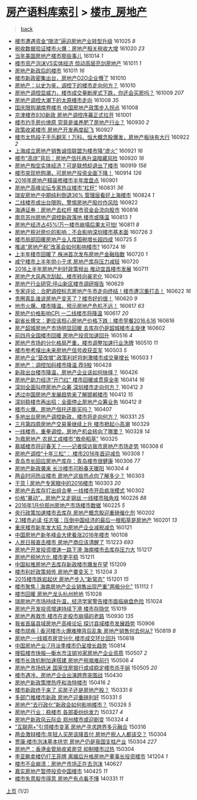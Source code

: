 [房产语料库索引](../../README.md)  > [楼市_房地产](楼市_房地产.md)
====
> [back](../README.md)

- [楼市遭遇资金“限流”逼迫房地产业转型升级](http://jkwz.applinzi.com/ittc/6892804743029588996.html#%E6%A5%BC%E5%B8%82%E9%81%AD%E9%81%87%E8%B5%84%E9%87%91%E2%80%9C%E9%99%90%E6%B5%81%E2%80%9D%E9%80%BC%E8%BF%AB%E6%88%BF%E5%9C%B0%E4%BA%A7%E4%B8%9A%E8%BD%AC%E5%9E%8B%E5%8D%87%E7%BA%A7) 161025 *8* 
- [税收数据验证楼市火爆：房地产相关税收大增](http://jkwz.applinzi.com/ittc/6890880429267092484.html#%E7%A8%8E%E6%94%B6%E6%95%B0%E6%8D%AE%E9%AA%8C%E8%AF%81%E6%A5%BC%E5%B8%82%E7%81%AB%E7%88%86%EF%BC%9A%E6%88%BF%E5%9C%B0%E4%BA%A7%E7%9B%B8%E5%85%B3%E7%A8%8E%E6%94%B6%E5%A4%A7%E5%A2%9E) 161020 *23* 
- [当年美国房地产楼市那些事儿](http://jkwz.applinzi.com/ittc/6888844253924426756.html#%E5%BD%93%E5%B9%B4%E7%BE%8E%E5%9B%BD%E6%88%BF%E5%9C%B0%E4%BA%A7%E6%A5%BC%E5%B8%82%E9%82%A3%E4%BA%9B%E4%BA%8B%E5%84%BF) 161014 *1* 
- [楼市资产泡沫VS实体经济   惊动高层亮剑房地产](http://jkwz.applinzi.com/ittc/6887840226973582340.html#%E6%A5%BC%E5%B8%82%E8%B5%84%E4%BA%A7%E6%B3%A1%E6%B2%ABVS%E5%AE%9E%E4%BD%93%E7%BB%8F%E6%B5%8E+++%E6%83%8A%E5%8A%A8%E9%AB%98%E5%B1%82%E4%BA%AE%E5%89%91%E6%88%BF%E5%9C%B0%E4%BA%A7) 161011 *1* 
- [房地产新政后的楼市](http://jkwz.applinzi.com/ittc/6887558080035816452.html#%E6%88%BF%E5%9C%B0%E4%BA%A7%E6%96%B0%E6%94%BF%E5%90%8E%E7%9A%84%E6%A5%BC%E5%B8%82) 161011 *16* 
- [楼市新政密集出台，房地产O2O企业懵了](http://jkwz.applinzi.com/ittc/6887409760780944388.html#%E6%A5%BC%E5%B8%82%E6%96%B0%E6%94%BF%E5%AF%86%E9%9B%86%E5%87%BA%E5%8F%B0%EF%BC%8C%E6%88%BF%E5%9C%B0%E4%BA%A7O2O%E4%BC%81%E4%B8%9A%E6%87%B5%E4%BA%86) 161010  
- [房地产：以史为鉴，调控下的楼市走向何方？](http://jkwz.applinzi.com/ittc/6887314619542012933.html#%E6%88%BF%E5%9C%B0%E4%BA%A7%EF%BC%9A%E4%BB%A5%E5%8F%B2%E4%B8%BA%E9%89%B4%EF%BC%8C%E8%B0%83%E6%8E%A7%E4%B8%8B%E7%9A%84%E6%A5%BC%E5%B8%82%E8%B5%B0%E5%90%91%E4%BD%95%E6%96%B9%EF%BC%9F) 161010  
- [房地产调控显威力，楼市成交量断崖式下跌，你还会买房吗？](http://jkwz.applinzi.com/ittc/6886918835537445893.html#%E6%88%BF%E5%9C%B0%E4%BA%A7%E8%B0%83%E6%8E%A7%E6%98%BE%E5%A8%81%E5%8A%9B%EF%BC%8C%E6%A5%BC%E5%B8%82%E6%88%90%E4%BA%A4%E9%87%8F%E6%96%AD%E5%B4%96%E5%BC%8F%E4%B8%8B%E8%B7%8C%EF%BC%8C%E4%BD%A0%E8%BF%98%E4%BC%9A%E4%B9%B0%E6%88%BF%E5%90%97%EF%BC%9F) 161009 *207* 
- [房地产调控大潮下的太原楼市走向](http://jkwz.applinzi.com/ittc/6886640148879508484.html#%E6%88%BF%E5%9C%B0%E4%BA%A7%E8%B0%83%E6%8E%A7%E5%A4%A7%E6%BD%AE%E4%B8%8B%E7%9A%84%E5%A4%AA%E5%8E%9F%E6%A5%BC%E5%B8%82%E8%B5%B0%E5%90%91) 161008 *35* 
- [国庆限购潮席卷楼市 中国房地产政策步入拐点](http://jkwz.applinzi.com/ittc/6886549978637403140.html#%E5%9B%BD%E5%BA%86%E9%99%90%E8%B4%AD%E6%BD%AE%E5%B8%AD%E5%8D%B7%E6%A5%BC%E5%B8%82+%E4%B8%AD%E5%9B%BD%E6%88%BF%E5%9C%B0%E4%BA%A7%E6%94%BF%E7%AD%96%E6%AD%A5%E5%85%A5%E6%8B%90%E7%82%B9) 161008  
- [京津楼市930新政 房地产调控序幕正式拉开](http://jkwz.applinzi.com/ittc/6884149177713427461.html#%E4%BA%AC%E6%B4%A5%E6%A5%BC%E5%B8%82930%E6%96%B0%E6%94%BF+%E6%88%BF%E5%9C%B0%E4%BA%A7%E8%B0%83%E6%8E%A7%E5%BA%8F%E5%B9%95%E6%AD%A3%E5%BC%8F%E6%8B%89%E5%BC%80) 161001  
- [楼市灼手房价燎原 究竟是谁养肥了房地产行业？](http://jkwz.applinzi.com/ittc/6883686136295195653.html#%E6%A5%BC%E5%B8%82%E7%81%BC%E6%89%8B%E6%88%BF%E4%BB%B7%E7%87%8E%E5%8E%9F+%E7%A9%B6%E7%AB%9F%E6%98%AF%E8%B0%81%E5%85%BB%E8%82%A5%E4%BA%86%E6%88%BF%E5%9C%B0%E4%BA%A7%E8%A1%8C%E4%B8%9A%EF%BC%9F) 160930 *2* 
- [政策收紧楼市 房地产开发再度起飞](http://jkwz.applinzi.com/ittc/6882524322383528964.html#%E6%94%BF%E7%AD%96%E6%94%B6%E7%B4%A7%E6%A5%BC%E5%B8%82+%E6%88%BF%E5%9C%B0%E4%BA%A7%E5%BC%80%E5%8F%91%E5%86%8D%E5%BA%A6%E8%B5%B7%E9%A3%9E) 160927  
- [楼市太热段子手乐翻天！万科、恒大概念股爆发，房地产板块有大行](http://jkwz.applinzi.com/ittc/6880794704521724932.html#%E6%A5%BC%E5%B8%82%E5%A4%AA%E7%83%AD%E6%AE%B5%E5%AD%90%E6%89%8B%E4%B9%90%E7%BF%BB%E5%A4%A9%EF%BC%81%E4%B8%87%E7%A7%91%E3%80%81%E6%81%92%E5%A4%A7%E6%A6%82%E5%BF%B5%E8%82%A1%E7%88%86%E5%8F%91%EF%BC%8C%E6%88%BF%E5%9C%B0%E4%BA%A7%E6%9D%BF%E5%9D%97%E6%9C%89%E5%A4%A7%E8%A1%8C) 160922 *2* 
- [上海成立房地产销售诚信联盟为楼市降“虚火”](http://jkwz.applinzi.com/ittc/6880062046892196869.html#%E4%B8%8A%E6%B5%B7%E6%88%90%E7%AB%8B%E6%88%BF%E5%9C%B0%E4%BA%A7%E9%94%80%E5%94%AE%E8%AF%9A%E4%BF%A1%E8%81%94%E7%9B%9F%E4%B8%BA%E6%A5%BC%E5%B8%82%E9%99%8D%E2%80%9C%E8%99%9A%E7%81%AB%E2%80%9D) 160921 *16* 
- [楼市“高烧”背后：房地产信托再升温暗藏风险](http://jkwz.applinzi.com/ittc/6879833660617917444.html#%E6%A5%BC%E5%B8%82%E2%80%9C%E9%AB%98%E7%83%A7%E2%80%9D%E8%83%8C%E5%90%8E%EF%BC%9A%E6%88%BF%E5%9C%B0%E4%BA%A7%E4%BF%A1%E6%89%98%E5%86%8D%E5%8D%87%E6%B8%A9%E6%9A%97%E8%97%8F%E9%A3%8E%E9%99%A9) 160920 *16* 
- [房地产掏空实体经济？可是联想却退出了楼市](http://jkwz.applinzi.com/ittc/6879653409275249668.html#%E6%88%BF%E5%9C%B0%E4%BA%A7%E6%8E%8F%E7%A9%BA%E5%AE%9E%E4%BD%93%E7%BB%8F%E6%B5%8E%EF%BC%9F%E5%8F%AF%E6%98%AF%E8%81%94%E6%83%B3%E5%8D%B4%E9%80%80%E5%87%BA%E4%BA%86%E6%A5%BC%E5%B8%82) 160919 *156* 
- [楼市突现抢购潮，可房地产投资全面下降！](http://jkwz.applinzi.com/ittc/6877605315817767941.html#%E6%A5%BC%E5%B8%82%E7%AA%81%E7%8E%B0%E6%8A%A2%E8%B4%AD%E6%BD%AE%EF%BC%8C%E5%8F%AF%E6%88%BF%E5%9C%B0%E4%BA%A7%E6%8A%95%E8%B5%84%E5%85%A8%E9%9D%A2%E4%B8%8B%E9%99%8D%EF%BC%81) 160914 *126* 
- [2016年房地产精装修楼市半年度盘点](http://jkwz.applinzi.com/ittc/6872917116520498181.html#2016%E5%B9%B4%E6%88%BF%E5%9C%B0%E4%BA%A7%E7%B2%BE%E8%A3%85%E4%BF%AE%E6%A5%BC%E5%B8%82%E5%8D%8A%E5%B9%B4%E5%BA%A6%E7%9B%98%E7%82%B9) 160901  
- [房地产高峰论坛专家热议楼市“杠杆”](http://jkwz.applinzi.com/ittc/6872320432316875781.html#%E6%88%BF%E5%9C%B0%E4%BA%A7%E9%AB%98%E5%B3%B0%E8%AE%BA%E5%9D%9B%E4%B8%93%E5%AE%B6%E7%83%AD%E8%AE%AE%E6%A5%BC%E5%B8%82%E2%80%9C%E6%9D%A0%E6%9D%86%E2%80%9D) 160831 *36* 
- [瑞安房地产中期纯利倒退36% 管理层看好上海楼市](http://jkwz.applinzi.com/ittc/6870014488400626693.html#%E7%91%9E%E5%AE%89%E6%88%BF%E5%9C%B0%E4%BA%A7%E4%B8%AD%E6%9C%9F%E7%BA%AF%E5%88%A9%E5%80%92%E9%80%8036%25+%E7%AE%A1%E7%90%86%E5%B1%82%E7%9C%8B%E5%A5%BD%E4%B8%8A%E6%B5%B7%E6%A5%BC%E5%B8%82) 160824 *1* 
- [二线楼市或出台限购，警惕房地产股炒作风险](http://jkwz.applinzi.com/ittc/6869137086669652997.html#%E4%BA%8C%E7%BA%BF%E6%A5%BC%E5%B8%82%E6%88%96%E5%87%BA%E5%8F%B0%E9%99%90%E8%B4%AD%EF%BC%8C%E8%AD%A6%E6%83%95%E6%88%BF%E5%9C%B0%E4%BA%A7%E8%82%A1%E7%82%92%E4%BD%9C%E9%A3%8E%E9%99%A9) 160822  
- [海通证券：房地产去杠杆 楼市资金会流向股市](http://jkwz.applinzi.com/ittc/6866986270265443332.html#%E6%B5%B7%E9%80%9A%E8%AF%81%E5%88%B8%EF%BC%9A%E6%88%BF%E5%9C%B0%E4%BA%A7%E5%8E%BB%E6%9D%A0%E6%9D%86+%E6%A5%BC%E5%B8%82%E8%B5%84%E9%87%91%E4%BC%9A%E6%B5%81%E5%90%91%E8%82%A1%E5%B8%82) 160816  
- [南京苏州房地产调控新政落地 楼市或降温](http://jkwz.applinzi.com/ittc/6865767160986731525.html#%E5%8D%97%E4%BA%AC%E8%8B%8F%E5%B7%9E%E6%88%BF%E5%9C%B0%E4%BA%A7%E8%B0%83%E6%8E%A7%E6%96%B0%E6%94%BF%E8%90%BD%E5%9C%B0+%E6%A5%BC%E5%B8%82%E6%88%96%E9%99%8D%E6%B8%A9) 160813 *1* 
- [房地产经济占45%!万一楼市崩塌后果太可怕!](http://jkwz.applinzi.com/ittc/6865151648586007556.html#%E6%88%BF%E5%9C%B0%E4%BA%A7%E7%BB%8F%E6%B5%8E%E5%8D%A045%25%21%E4%B8%87%E4%B8%80%E6%A5%BC%E5%B8%82%E5%B4%A9%E5%A1%8C%E5%90%8E%E6%9E%9C%E5%A4%AA%E5%8F%AF%E6%80%95%21) 160811 *8* 
- [房地产税对房价的影响：不会影响深圳楼市基本面](http://jkwz.applinzi.com/ittc/6859083365097145348.html#%E6%88%BF%E5%9C%B0%E4%BA%A7%E7%A8%8E%E5%AF%B9%E6%88%BF%E4%BB%B7%E7%9A%84%E5%BD%B1%E5%93%8D%EF%BC%9A%E4%B8%8D%E4%BC%9A%E5%BD%B1%E5%93%8D%E6%B7%B1%E5%9C%B3%E6%A5%BC%E5%B8%82%E5%9F%BA%E6%9C%AC%E9%9D%A2) 160726 *3* 
- [楼市局部回暖房地产业入库国税增长超四成](http://jkwz.applinzi.com/ittc/6858786942099129349.html#%E6%A5%BC%E5%B8%82%E5%B1%80%E9%83%A8%E5%9B%9E%E6%9A%96%E6%88%BF%E5%9C%B0%E4%BA%A7%E4%B8%9A%E5%85%A5%E5%BA%93%E5%9B%BD%E7%A8%8E%E5%A2%9E%E9%95%BF%E8%B6%85%E5%9B%9B%E6%88%90) 160725 *5* 
- [推进“房地产税”改革会如何影响楼市?](http://jkwz.applinzi.com/ittc/6858462546432099333.html#%E6%8E%A8%E8%BF%9B%E2%80%9C%E6%88%BF%E5%9C%B0%E4%BA%A7%E7%A8%8E%E2%80%9D%E6%94%B9%E9%9D%A9%E4%BC%9A%E5%A6%82%E4%BD%95%E5%BD%B1%E5%93%8D%E6%A5%BC%E5%B8%82%3F) 160724 *16* 
- [上半年楼市回暖了 株洲首次发布房地产金融指数](http://jkwz.applinzi.com/ittc/6857019917349700613.html#%E4%B8%8A%E5%8D%8A%E5%B9%B4%E6%A5%BC%E5%B8%82%E5%9B%9E%E6%9A%96%E4%BA%86+%E6%A0%AA%E6%B4%B2%E9%A6%96%E6%AC%A1%E5%8F%91%E5%B8%83%E6%88%BF%E5%9C%B0%E4%BA%A7%E9%87%91%E8%9E%8D%E6%8C%87%E6%95%B0) 160720 *1* 
- [咸宁楼市上半年供小于求 房地产库存压力减轻](http://jkwz.applinzi.com/ittc/6856743290124370949.html#%E5%92%B8%E5%AE%81%E6%A5%BC%E5%B8%82%E4%B8%8A%E5%8D%8A%E5%B9%B4%E4%BE%9B%E5%B0%8F%E4%BA%8E%E6%B1%82+%E6%88%BF%E5%9C%B0%E4%BA%A7%E5%BA%93%E5%AD%98%E5%8E%8B%E5%8A%9B%E5%87%8F%E8%BD%BB) 160720  
- [2016上半年房地产利好政策频出 推动宜昌楼市发展](http://jkwz.applinzi.com/ittc/6853620733082862597.html#2016%E4%B8%8A%E5%8D%8A%E5%B9%B4%E6%88%BF%E5%9C%B0%E4%BA%A7%E5%88%A9%E5%A5%BD%E6%94%BF%E7%AD%96%E9%A2%91%E5%87%BA+%E6%8E%A8%E5%8A%A8%E5%AE%9C%E6%98%8C%E6%A5%BC%E5%B8%82%E5%8F%91%E5%B1%95) 160711  
- [房地产大风再次刮起，楼市转向豪宅化](http://jkwz.applinzi.com/ittc/6849147046027854853.html#%E6%88%BF%E5%9C%B0%E4%BA%A7%E5%A4%A7%E9%A3%8E%E5%86%8D%E6%AC%A1%E5%88%AE%E8%B5%B7%EF%BC%8C%E6%A5%BC%E5%B8%82%E8%BD%AC%E5%90%91%E8%B1%AA%E5%AE%85%E5%8C%96) 160629  
- [房地产行业研究:坪山新区楼市调研报告](http://jkwz.applinzi.com/ittc/6849135104395576325.html#%E6%88%BF%E5%9C%B0%E4%BA%A7%E8%A1%8C%E4%B8%9A%E7%A0%94%E7%A9%B6%3A%E5%9D%AA%E5%B1%B1%E6%96%B0%E5%8C%BA%E6%A5%BC%E5%B8%82%E8%B0%83%E7%A0%94%E6%8A%A5%E5%91%8A) 160629  
- [专家评论：合肥调控标志房地产牛市走向终结！楼市遭沉重打击！](http://jkwz.applinzi.com/ittc/6846481863342031876.html#%E4%B8%93%E5%AE%B6%E8%AF%84%E8%AE%BA%EF%BC%9A%E5%90%88%E8%82%A5%E8%B0%83%E6%8E%A7%E6%A0%87%E5%BF%97%E6%88%BF%E5%9C%B0%E4%BA%A7%E7%89%9B%E5%B8%82%E8%B5%B0%E5%90%91%E7%BB%88%E7%BB%93%EF%BC%81%E6%A5%BC%E5%B8%82%E9%81%AD%E6%B2%89%E9%87%8D%E6%89%93%E5%87%BB%EF%BC%81) 160622 *16* 
- [贵圈真乱谁说房地产变天了？楼市好的很！](http://jkwz.applinzi.com/ittc/6845920017291674628.html#%E8%B4%B5%E5%9C%88%E7%9C%9F%E4%B9%B1%E8%B0%81%E8%AF%B4%E6%88%BF%E5%9C%B0%E4%BA%A7%E5%8F%98%E5%A4%A9%E4%BA%86%EF%BC%9F%E6%A5%BC%E5%B8%82%E5%A5%BD%E7%9A%84%E5%BE%88%EF%BC%81) 160620 *9* 
- [地市火爆、楼市降温，预示房地产危机不远！](http://jkwz.applinzi.com/ittc/6844730308544693252.html#%E5%9C%B0%E5%B8%82%E7%81%AB%E7%88%86%E3%80%81%E6%A5%BC%E5%B8%82%E9%99%8D%E6%B8%A9%EF%BC%8C%E9%A2%84%E7%A4%BA%E6%88%BF%E5%9C%B0%E4%BA%A7%E5%8D%B1%E6%9C%BA%E4%B8%8D%E8%BF%9C%EF%BC%81) 160617 *63* 
- [房地产价格影响CPI 一二线楼市将降温](http://jkwz.applinzi.com/ittc/6844567148449760261.html#%E6%88%BF%E5%9C%B0%E4%BA%A7%E4%BB%B7%E6%A0%BC%E5%BD%B1%E5%93%8DCPI+%E4%B8%80%E4%BA%8C%E7%BA%BF%E6%A5%BC%E5%B8%82%E5%B0%86%E9%99%8D%E6%B8%A9) 160617 *20* 
- [副省长撰文：更应该担心房地产价格下跌︱楼市早餐2016.6.16](http://jkwz.applinzi.com/ittc/6844215522560050181.html#%E5%89%AF%E7%9C%81%E9%95%BF%E6%92%B0%E6%96%87%EF%BC%9A%E6%9B%B4%E5%BA%94%E8%AF%A5%E6%8B%85%E5%BF%83%E6%88%BF%E5%9C%B0%E4%BA%A7%E4%BB%B7%E6%A0%BC%E4%B8%8B%E8%B7%8C%EF%B8%B1%E6%A5%BC%E5%B8%82%E6%97%A9%E9%A4%902016.6.16) 160616  
- [房产韶城房地产市场明显回暖 去库存仍是韶城楼市主旋律](http://jkwz.applinzi.com/ittc/6839173975477060613.html#%E6%88%BF%E4%BA%A7%E9%9F%B6%E5%9F%8E%E6%88%BF%E5%9C%B0%E4%BA%A7%E5%B8%82%E5%9C%BA%E6%98%8E%E6%98%BE%E5%9B%9E%E6%9A%96+%E5%8E%BB%E5%BA%93%E5%AD%98%E4%BB%8D%E6%98%AF%E9%9F%B6%E5%9F%8E%E6%A5%BC%E5%B8%82%E4%B8%BB%E6%97%8B%E5%BE%8B) 160602  
- [前四月全国楼市回暖 房地产投资加速回升](http://jkwz.applinzi.com/ittc/6832789939401786373.html#%E5%89%8D%E5%9B%9B%E6%9C%88%E5%85%A8%E5%9B%BD%E6%A5%BC%E5%B8%82%E5%9B%9E%E6%9A%96+%E6%88%BF%E5%9C%B0%E4%BA%A7%E6%8A%95%E8%B5%84%E5%8A%A0%E9%80%9F%E5%9B%9E%E5%8D%87) 160516 *4* 
- [房地产市场的分化格局严重，楼市调整加速行业洗牌](http://jkwz.applinzi.com/ittc/6830543288947704836.html#%E6%88%BF%E5%9C%B0%E4%BA%A7%E5%B8%82%E5%9C%BA%E7%9A%84%E5%88%86%E5%8C%96%E6%A0%BC%E5%B1%80%E4%B8%A5%E9%87%8D%EF%BC%8C%E6%A5%BC%E5%B8%82%E8%B0%83%E6%95%B4%E5%8A%A0%E9%80%9F%E8%A1%8C%E4%B8%9A%E6%B4%97%E7%89%8C) 160510 *11* 
- [楼市参考嗅出未来房地产信号收获亚军](http://jkwz.applinzi.com/ittc/6828046191585395717.html#%E6%A5%BC%E5%B8%82%E5%8F%82%E8%80%83%E5%97%85%E5%87%BA%E6%9C%AA%E6%9D%A5%E6%88%BF%E5%9C%B0%E4%BA%A7%E4%BF%A1%E5%8F%B7%E6%94%B6%E8%8E%B7%E4%BA%9A%E5%86%9B) 160503 *5* 
- [房地产业“营改增”:政策利好将刺激楼市成交量增长](http://jkwz.applinzi.com/ittc/6827912227172385797.html#%E6%88%BF%E5%9C%B0%E4%BA%A7%E4%B8%9A%E2%80%9C%E8%90%A5%E6%94%B9%E5%A2%9E%E2%80%9D%3A%E6%94%BF%E7%AD%96%E5%88%A9%E5%A5%BD%E5%B0%86%E5%88%BA%E6%BF%80%E6%A5%BC%E5%B8%82%E6%88%90%E4%BA%A4%E9%87%8F%E5%A2%9E%E9%95%BF) 160503 *1* 
- [房地产：调控加码楼市降温 荐9股](http://jkwz.applinzi.com/ittc/6826049160255898629.html#%E6%88%BF%E5%9C%B0%E4%BA%A7%EF%BC%9A%E8%B0%83%E6%8E%A7%E5%8A%A0%E7%A0%81%E6%A5%BC%E5%B8%82%E9%99%8D%E6%B8%A9+%E8%8D%909%E8%82%A1) 160428  
- [新政出台楼市降温，房地产企业该如何抉择？](http://jkwz.applinzi.com/ittc/6825353675882890244.html#%E6%96%B0%E6%94%BF%E5%87%BA%E5%8F%B0%E6%A5%BC%E5%B8%82%E9%99%8D%E6%B8%A9%EF%BC%8C%E6%88%BF%E5%9C%B0%E4%BA%A7%E4%BC%81%E4%B8%9A%E8%AF%A5%E5%A6%82%E4%BD%95%E6%8A%89%E6%8B%A9%EF%BC%9F) 160426  
- [房地产助力经济“开门红” 楼市回暖或贯穿全年](http://jkwz.applinzi.com/ittc/6820864556045698053.html#%E6%88%BF%E5%9C%B0%E4%BA%A7%E5%8A%A9%E5%8A%9B%E7%BB%8F%E6%B5%8E%E2%80%9C%E5%BC%80%E9%97%A8%E7%BA%A2%E2%80%9D+%E6%A5%BC%E5%B8%82%E5%9B%9E%E6%9A%96%E6%88%96%E8%B4%AF%E7%A9%BF%E5%85%A8%E5%B9%B4) 160414 *16* 
- [深圳全面叫停房地产众筹 深圳楼市走向何方？](http://jkwz.applinzi.com/ittc/6820295134109238277.html#%E6%B7%B1%E5%9C%B3%E5%85%A8%E9%9D%A2%E5%8F%AB%E5%81%9C%E6%88%BF%E5%9C%B0%E4%BA%A7%E4%BC%97%E7%AD%B9+%E6%B7%B1%E5%9C%B3%E6%A5%BC%E5%B8%82%E8%B5%B0%E5%90%91%E4%BD%95%E6%96%B9%EF%BC%9F) 160412 *3* 
- [透过中国房地产发展趋势来了解邯郸楼市](http://jkwz.applinzi.com/ittc/6820287256078058501.html#%E9%80%8F%E8%BF%87%E4%B8%AD%E5%9B%BD%E6%88%BF%E5%9C%B0%E4%BA%A7%E5%8F%91%E5%B1%95%E8%B6%8B%E5%8A%BF%E6%9D%A5%E4%BA%86%E8%A7%A3%E9%82%AF%E9%83%B8%E6%A5%BC%E5%B8%82) 160412 *15* 
- [深圳稳楼市再出招：全面停止房地产众筹业务](http://jkwz.applinzi.com/ittc/6820265315187295236.html#%E6%B7%B1%E5%9C%B3%E7%A8%B3%E6%A5%BC%E5%B8%82%E5%86%8D%E5%87%BA%E6%8B%9B%EF%BC%9A%E5%85%A8%E9%9D%A2%E5%81%9C%E6%AD%A2%E6%88%BF%E5%9C%B0%E4%BA%A7%E4%BC%97%E7%AD%B9%E4%B8%9A%E5%8A%A1) 160412 *9* 
- [楼市火爆，房地产信托还能买吗？](http://jkwz.applinzi.com/ittc/6818266090870146052.html#%E6%A5%BC%E5%B8%82%E7%81%AB%E7%88%86%EF%BC%8C%E6%88%BF%E5%9C%B0%E4%BA%A7%E4%BF%A1%E6%89%98%E8%BF%98%E8%83%BD%E4%B9%B0%E5%90%97%EF%BC%9F) 160407  
- [多地出台房地产调控新政，楼市将走向何方？](http://jkwz.applinzi.com/ittc/6815708087977509893.html#%E5%A4%9A%E5%9C%B0%E5%87%BA%E5%8F%B0%E6%88%BF%E5%9C%B0%E4%BA%A7%E8%B0%83%E6%8E%A7%E6%96%B0%E6%94%BF%EF%BC%8C%E6%A5%BC%E5%B8%82%E5%B0%86%E8%B5%B0%E5%90%91%E4%BD%95%E6%96%B9%EF%BC%9F) 160331 *25* 
- [三月第四周房地产交易量继续上升 楼市掀起小高潮](http://jkwz.applinzi.com/ittc/6814932375314105349.html#%E4%B8%89%E6%9C%88%E7%AC%AC%E5%9B%9B%E5%91%A8%E6%88%BF%E5%9C%B0%E4%BA%A7%E4%BA%A4%E6%98%93%E9%87%8F%E7%BB%A7%E7%BB%AD%E4%B8%8A%E5%8D%87+%E6%A5%BC%E5%B8%82%E6%8E%80%E8%B5%B7%E5%B0%8F%E9%AB%98%E6%BD%AE) 160329  
- [一线楼市，重拳调控，房地产机会转向了哪里？](http://jkwz.applinzi.com/ittc/6814692615790265348.html#%E4%B8%80%E7%BA%BF%E6%A5%BC%E5%B8%82%EF%BC%8C%E9%87%8D%E6%8B%B3%E8%B0%83%E6%8E%A7%EF%BC%8C%E6%88%BF%E5%9C%B0%E4%BA%A7%E6%9C%BA%E4%BC%9A%E8%BD%AC%E5%90%91%E4%BA%86%E5%93%AA%E9%87%8C%EF%BC%9F) 160328 *14* 
- [为救房地产 农民工成楼市“救命稻草”](http://jkwz.applinzi.com/ittc/6813564077083198469.html#%E4%B8%BA%E6%95%91%E6%88%BF%E5%9C%B0%E4%BA%A7+%E5%86%9C%E6%B0%91%E5%B7%A5%E6%88%90%E6%A5%BC%E5%B8%82%E2%80%9C%E6%95%91%E5%91%BD%E7%A8%BB%E8%8D%89%E2%80%9D) 160325  
- [皋城楼市将迎春天？——记者探访我市房地产市场走势](http://jkwz.applinzi.com/ittc/6807143329514914820.html#%E7%9A%8B%E5%9F%8E%E6%A5%BC%E5%B8%82%E5%B0%86%E8%BF%8E%E6%98%A5%E5%A4%A9%EF%BC%9F%E2%80%94%E2%80%94%E8%AE%B0%E8%80%85%E6%8E%A2%E8%AE%BF%E6%88%91%E5%B8%82%E6%88%BF%E5%9C%B0%E4%BA%A7%E5%B8%82%E5%9C%BA%E8%B5%B0%E5%8A%BF) 160308 *6* 
- [房地产调控“十年三松”： 楼市2016年首迎减负](http://jkwz.applinzi.com/ittc/6807148093589947396.html#%E6%88%BF%E5%9C%B0%E4%BA%A7%E8%B0%83%E6%8E%A7%E2%80%9C%E5%8D%81%E5%B9%B4%E4%B8%89%E6%9D%BE%E2%80%9D%EF%BC%9A+%E6%A5%BC%E5%B8%822016%E5%B9%B4%E9%A6%96%E8%BF%8E%E5%87%8F%E8%B4%9F) 160308 *1* 
- [青岛市长回应房地产库存：青岛楼市很健康](http://jkwz.applinzi.com/ittc/6806533634072773636.html#%E9%9D%92%E5%B2%9B%E5%B8%82%E9%95%BF%E5%9B%9E%E5%BA%94%E6%88%BF%E5%9C%B0%E4%BA%A7%E5%BA%93%E5%AD%98%EF%BC%9A%E9%9D%92%E5%B2%9B%E6%A5%BC%E5%B8%82%E5%BE%88%E5%81%A5%E5%BA%B7) 160306 *77* 
- [房地产新政袭来 长沙楼市可盼春天暖阳](http://jkwz.applinzi.com/ittc/6805739355171718149.html#%E6%88%BF%E5%9C%B0%E4%BA%A7%E6%96%B0%E6%94%BF%E8%A2%AD%E6%9D%A5+%E9%95%BF%E6%B2%99%E6%A5%BC%E5%B8%82%E5%8F%AF%E7%9B%BC%E6%98%A5%E5%A4%A9%E6%9A%96%E9%98%B3) 160304 *4* 
- [两会时间热议楼市 房地产这些热点你了解多少？](http://jkwz.applinzi.com/ittc/6805316230370034693.html#%E4%B8%A4%E4%BC%9A%E6%97%B6%E9%97%B4%E7%83%AD%E8%AE%AE%E6%A5%BC%E5%B8%82+%E6%88%BF%E5%9C%B0%E4%BA%A7%E8%BF%99%E4%BA%9B%E7%83%AD%E7%82%B9%E4%BD%A0%E4%BA%86%E8%A7%A3%E5%A4%9A%E5%B0%91%EF%BC%9F) 160303  
- [干货 | 房地产专家眼中的2016楼市](http://jkwz.applinzi.com/ittc/6805308987431977989.html#%E5%B9%B2%E8%B4%A7+%7C+%E6%88%BF%E5%9C%B0%E4%BA%A7%E4%B8%93%E5%AE%B6%E7%9C%BC%E4%B8%AD%E7%9A%842016%E6%A5%BC%E5%B8%82) 160303 *20* 
- [房地产去库存打出组合拳 一线楼市开启疯涨模式](http://jkwz.applinzi.com/ittc/6804999107340928004.html#%E6%88%BF%E5%9C%B0%E4%BA%A7%E5%8E%BB%E5%BA%93%E5%AD%98%E6%89%93%E5%87%BA%E7%BB%84%E5%90%88%E6%8B%B3+%E4%B8%80%E7%BA%BF%E6%A5%BC%E5%B8%82%E5%BC%80%E5%90%AF%E7%96%AF%E6%B6%A8%E6%A8%A1%E5%BC%8F) 160302  
- [价格“暴动”，房地产又走钢丝 一线楼市独角戏](http://jkwz.applinzi.com/ittc/6803273105971610628.html#%E4%BB%B7%E6%A0%BC%E2%80%9C%E6%9A%B4%E5%8A%A8%E2%80%9D%EF%BC%8C%E6%88%BF%E5%9C%B0%E4%BA%A7%E5%8F%88%E8%B5%B0%E9%92%A2%E4%B8%9D+%E4%B8%80%E7%BA%BF%E6%A5%BC%E5%B8%82%E7%8B%AC%E8%A7%92%E6%88%8F) 160226 *88* 
- [2016年1月份郑州房地产市场楼市数据](http://jkwz.applinzi.com/ittc/6802679030486664197.html#2016%E5%B9%B41%E6%9C%88%E4%BB%BD%E9%83%91%E5%B7%9E%E6%88%BF%E5%9C%B0%E4%BA%A7%E5%B8%82%E5%9C%BA%E6%A5%BC%E5%B8%82%E6%95%B0%E6%8D%AE) 160225 *5* 
- [央行政策加速楼市去库存 房地产概念股迎重磅催化剂](http://jkwz.applinzi.com/ittc/6794296905173566468.html#%E5%A4%AE%E8%A1%8C%E6%94%BF%E7%AD%96%E5%8A%A0%E9%80%9F%E6%A5%BC%E5%B8%82%E5%8E%BB%E5%BA%93%E5%AD%98+%E6%88%BF%E5%9C%B0%E4%BA%A7%E6%A6%82%E5%BF%B5%E8%82%A1%E8%BF%8E%E9%87%8D%E7%A3%85%E5%82%AC%E5%8C%96%E5%89%82) 160202  
- [2.1楼市必读  任志强：压倒中国经济的最后一根稻草是房地产](http://jkwz.applinzi.com/ittc/6793808087756571653.html#2.1%E6%A5%BC%E5%B8%82%E5%BF%85%E8%AF%BB++%E4%BB%BB%E5%BF%97%E5%BC%BA%EF%BC%9A%E5%8E%8B%E5%80%92%E4%B8%AD%E5%9B%BD%E7%BB%8F%E6%B5%8E%E7%9A%84%E6%9C%80%E5%90%8E%E4%B8%80%E6%A0%B9%E7%A8%BB%E8%8D%89%E6%98%AF%E6%88%BF%E5%9C%B0%E4%BA%A7) 160201 *13* 
- [重庆楼市新年发大招 为房地产企业减税减负](http://jkwz.applinzi.com/ittc/6789697933251445764.html#%E9%87%8D%E5%BA%86%E6%A5%BC%E5%B8%82%E6%96%B0%E5%B9%B4%E5%8F%91%E5%A4%A7%E6%8B%9B+%E4%B8%BA%E6%88%BF%E5%9C%B0%E4%BA%A7%E4%BC%81%E4%B8%9A%E5%87%8F%E7%A8%8E%E5%87%8F%E8%B4%9F) 160121  
- [中国房地产新年峰会大佬看涨2016年楼市](http://jkwz.applinzi.com/ittc/6784813726708532229.html#%E4%B8%AD%E5%9B%BD%E6%88%BF%E5%9C%B0%E4%BA%A7%E6%96%B0%E5%B9%B4%E5%B3%B0%E4%BC%9A%E5%A4%A7%E4%BD%AC%E7%9C%8B%E6%B6%A82016%E5%B9%B4%E6%A5%BC%E5%B8%82) 160108  
- [人民日报直击楼市 房地产商应该清醒了](http://jkwz.applinzi.com/ittc/6778933913489769477.html#%E4%BA%BA%E6%B0%91%E6%97%A5%E6%8A%A5%E7%9B%B4%E5%87%BB%E6%A5%BC%E5%B8%82+%E6%88%BF%E5%9C%B0%E4%BA%A7%E5%95%86%E5%BA%94%E8%AF%A5%E6%B8%85%E9%86%92%E4%BA%86) 151223 *693* 
- [房地产开发投资增速一路下滑 海南楼市去库存压力大](http://jkwz.applinzi.com/ittc/6776726521318474757.html#%E6%88%BF%E5%9C%B0%E4%BA%A7%E5%BC%80%E5%8F%91%E6%8A%95%E8%B5%84%E5%A2%9E%E9%80%9F%E4%B8%80%E8%B7%AF%E4%B8%8B%E6%BB%91+%E6%B5%B7%E5%8D%97%E6%A5%BC%E5%B8%82%E5%8E%BB%E5%BA%93%E5%AD%98%E5%8E%8B%E5%8A%9B%E5%A4%A7) 151217  
- [房地产税地方化 楼市更平稳](http://jkwz.applinzi.com/ittc/6774503578865763333.html#%E6%88%BF%E5%9C%B0%E4%BA%A7%E7%A8%8E%E5%9C%B0%E6%96%B9%E5%8C%96+%E6%A5%BC%E5%B8%82%E6%9B%B4%E5%B9%B3%E7%A8%B3) 151211  
- [中国拟推房地产去库存新政楼市爆发在望](http://jkwz.applinzi.com/ittc/6773754055583335429.html#%E4%B8%AD%E5%9B%BD%E6%8B%9F%E6%8E%A8%E6%88%BF%E5%9C%B0%E4%BA%A7%E5%8E%BB%E5%BA%93%E5%AD%98%E6%96%B0%E6%94%BF%E6%A5%BC%E5%B8%82%E7%88%86%E5%8F%91%E5%9C%A8%E6%9C%9B) 151209  
- [楼市利好政策频传 房地产要变天？](http://jkwz.applinzi.com/ittc/6771937337202443268.html#%E6%A5%BC%E5%B8%82%E5%88%A9%E5%A5%BD%E6%94%BF%E7%AD%96%E9%A2%91%E4%BC%A0+%E6%88%BF%E5%9C%B0%E4%BA%A7%E8%A6%81%E5%8F%98%E5%A4%A9%EF%BC%9F) 151204 *3* 
- [2015楼市跌宕起伏 房地产步入“新常态”](http://jkwz.applinzi.com/ittc/6770931411146245124.html#2015%E6%A5%BC%E5%B8%82%E8%B7%8C%E5%AE%95%E8%B5%B7%E4%BC%8F+%E6%88%BF%E5%9C%B0%E4%BA%A7%E6%AD%A5%E5%85%A5%E2%80%9C%E6%96%B0%E5%B8%B8%E6%80%81%E2%80%9D) 151201 *15* 
- [楼市聚焦 | 海南房地产企业销售出现严重&quot;两极分化&quot;](http://jkwz.applinzi.com/ittc/6763900258333754372.html#%E6%A5%BC%E5%B8%82%E8%81%9A%E7%84%A6+%7C+%E6%B5%B7%E5%8D%97%E6%88%BF%E5%9C%B0%E4%BA%A7%E4%BC%81%E4%B8%9A%E9%94%80%E5%94%AE%E5%87%BA%E7%8E%B0%E4%B8%A5%E9%87%8D%26quot%3B%E4%B8%A4%E6%9E%81%E5%88%86%E5%8C%96%26quot%3B) 151112 *1* 
- [楼市回暖 房地产龙头杭州抢地](http://jkwz.applinzi.com/ittc/6758097844905804805.html#%E6%A5%BC%E5%B8%82%E5%9B%9E%E6%9A%96+%E6%88%BF%E5%9C%B0%E4%BA%A7%E9%BE%99%E5%A4%B4%E6%9D%AD%E5%B7%9E%E6%8A%A2%E5%9C%B0) 151028  
- [瑞房地产市场持续升温，经济学家警告楼市面临崩盘危险](http://jkwz.applinzi.com/ittc/6756539935713575940.html#%E7%91%9E%E6%88%BF%E5%9C%B0%E4%BA%A7%E5%B8%82%E5%9C%BA%E6%8C%81%E7%BB%AD%E5%8D%87%E6%B8%A9%EF%BC%8C%E7%BB%8F%E6%B5%8E%E5%AD%A6%E5%AE%B6%E8%AD%A6%E5%91%8A%E6%A5%BC%E5%B8%82%E9%9D%A2%E4%B8%B4%E5%B4%A9%E7%9B%98%E5%8D%B1%E9%99%A9) 151024  
- [房地产开发投资增速持续下滑 楼市存隐忧](http://jkwz.applinzi.com/ittc/6754877796255876100.html#%E6%88%BF%E5%9C%B0%E4%BA%A7%E5%BC%80%E5%8F%91%E6%8A%95%E8%B5%84%E5%A2%9E%E9%80%9F%E6%8C%81%E7%BB%AD%E4%B8%8B%E6%BB%91+%E6%A5%BC%E5%B8%82%E5%AD%98%E9%9A%90%E5%BF%A7) 151019  
- [房地产再救市 楼市在走股市崩塌的老路](http://jkwz.applinzi.com/ittc/6747918106693813253.html#%E6%88%BF%E5%9C%B0%E4%BA%A7%E5%86%8D%E6%95%91%E5%B8%82+%E6%A5%BC%E5%B8%82%E5%9C%A8%E8%B5%B0%E8%82%A1%E5%B8%82%E5%B4%A9%E5%A1%8C%E7%9A%84%E8%80%81%E8%B7%AF) 150930 *135* 
- [我省首届县域房地产高峰论坛 探讨县域楼市发展趋势](http://jkwz.applinzi.com/ittc/6738944034523628549.html#%E6%88%91%E7%9C%81%E9%A6%96%E5%B1%8A%E5%8E%BF%E5%9F%9F%E6%88%BF%E5%9C%B0%E4%BA%A7%E9%AB%98%E5%B3%B0%E8%AE%BA%E5%9D%9B+%E6%8E%A2%E8%AE%A8%E5%8E%BF%E5%9F%9F%E6%A5%BC%E5%B8%82%E5%8F%91%E5%B1%95%E8%B6%8B%E5%8A%BF) 150906  
- [楼市顽疾 | 香河楼市火爆难掩背后乱象 房地产销售何去何从?](http://jkwz.applinzi.com/ittc/547650615736519520.html#%E6%A5%BC%E5%B8%82%E9%A1%BD%E7%96%BE+%7C+%E9%A6%99%E6%B2%B3%E6%A5%BC%E5%B8%82%E7%81%AB%E7%88%86%E9%9A%BE%E6%8E%A9%E8%83%8C%E5%90%8E%E4%B9%B1%E8%B1%A1+%E6%88%BF%E5%9C%B0%E4%BA%A7%E9%94%80%E5%94%AE%E4%BD%95%E5%8E%BB%E4%BD%95%E4%BB%8E%3F) 150819 *8* 
- [房地产:一线城市房贷分化 楼市成交环比回升](http://jkwz.applinzi.com/ittc/547650615729206725.html#%E6%88%BF%E5%9C%B0%E4%BA%A7%3A%E4%B8%80%E7%BA%BF%E5%9F%8E%E5%B8%82%E6%88%BF%E8%B4%B7%E5%88%86%E5%8C%96+%E6%A5%BC%E5%B8%82%E6%88%90%E4%BA%A4%E7%8E%AF%E6%AF%94%E5%9B%9E%E5%8D%87) 150818  
- [中国房地产业:7月淡季楼市仍呈增长趋势](http://jkwz.applinzi.com/ittc/547650615709944661.html#%E4%B8%AD%E5%9B%BD%E6%88%BF%E5%9C%B0%E4%BA%A7%E4%B8%9A%3A7%E6%9C%88%E6%B7%A1%E5%AD%A3%E6%A5%BC%E5%B8%82%E4%BB%8D%E5%91%88%E5%A2%9E%E9%95%BF%E8%B6%8B%E5%8A%BF) 150814  
- [搜狐楼市快报—衡水市注销16家房地产企业资质](http://jkwz.applinzi.com/ittc/547650611410965790.html#%E6%90%9C%E7%8B%90%E6%A5%BC%E5%B8%82%E5%BF%AB%E6%8A%A5%E2%80%94%E8%A1%A1%E6%B0%B4%E5%B8%82%E6%B3%A8%E9%94%8016%E5%AE%B6%E6%88%BF%E5%9C%B0%E4%BA%A7%E4%BC%81%E4%B8%9A%E8%B5%84%E8%B4%A8) 150507 *2* 
- [楼市长效机制加速搭建 房地产税艰难前行](http://jkwz.applinzi.com/ittc/547650611410326908.html#%E6%A5%BC%E5%B8%82%E9%95%BF%E6%95%88%E6%9C%BA%E5%88%B6%E5%8A%A0%E9%80%9F%E6%90%AD%E5%BB%BA+%E6%88%BF%E5%9C%B0%E4%BA%A7%E7%A8%8E%E8%89%B0%E9%9A%BE%E5%89%8D%E8%A1%8C) 150506 *4* 
- [房地产市场低迷 国家住房银行或成稳定楼市杀手锏](http://jkwz.applinzi.com/ittc/547650611410911817.html#%E6%88%BF%E5%9C%B0%E4%BA%A7%E5%B8%82%E5%9C%BA%E4%BD%8E%E8%BF%B7+%E5%9B%BD%E5%AE%B6%E4%BD%8F%E6%88%BF%E9%93%B6%E8%A1%8C%E6%88%96%E6%88%90%E7%A8%B3%E5%AE%9A%E6%A5%BC%E5%B8%82%E6%9D%80%E6%89%8B%E9%94%8F) 150505 *20* 
- [楼市遇冷，房地产企业出演跨界突围战](http://jkwz.applinzi.com/ittc/547650611408310107.html#%E6%A5%BC%E5%B8%82%E9%81%87%E5%86%B7%EF%BC%8C%E6%88%BF%E5%9C%B0%E4%BA%A7%E4%BC%81%E4%B8%9A%E5%87%BA%E6%BC%94%E8%B7%A8%E7%95%8C%E7%AA%81%E5%9B%B4%E6%88%98) 150430  
- [房地产新政策搅热呼和浩特楼市](http://jkwz.applinzi.com/ittc/547650611405822204.html#%E6%88%BF%E5%9C%B0%E4%BA%A7%E6%96%B0%E6%94%BF%E7%AD%96%E6%90%85%E7%83%AD%E5%91%BC%E5%92%8C%E6%B5%A9%E7%89%B9%E6%A5%BC%E5%B8%82) 150416 *2* 
- [楼市新政终于来了 买房子还是房地产股？](http://jkwz.applinzi.com/ittc/547650611399188113.html#%E6%A5%BC%E5%B8%82%E6%96%B0%E6%94%BF%E7%BB%88%E4%BA%8E%E6%9D%A5%E4%BA%86+%E4%B9%B0%E6%88%BF%E5%AD%90%E8%BF%98%E6%98%AF%E6%88%BF%E5%9C%B0%E4%BA%A7%E8%82%A1%EF%BC%9F) 150331 *6* 
- [多部门推楼市新政 房地产迎重磅利好](http://jkwz.applinzi.com/ittc/547650611402107492.html#%E5%A4%9A%E9%83%A8%E9%97%A8%E6%8E%A8%E6%A5%BC%E5%B8%82%E6%96%B0%E6%94%BF+%E6%88%BF%E5%9C%B0%E4%BA%A7%E8%BF%8E%E9%87%8D%E7%A3%85%E5%88%A9%E5%A5%BD) 150331 *5* 
- [房地产“去行政化”新政会如何影响楼市？](http://jkwz.applinzi.com/ittc/547650611400332657.html#%E6%88%BF%E5%9C%B0%E4%BA%A7%E2%80%9C%E5%8E%BB%E8%A1%8C%E6%94%BF%E5%8C%96%E2%80%9D%E6%96%B0%E6%94%BF%E4%BC%9A%E5%A6%82%E4%BD%95%E5%BD%B1%E5%93%8D%E6%A5%BC%E5%B8%82%EF%BC%9F) 150328 *5* 
- [房地产行业：稳楼市 各部委纷纷发力](http://jkwz.applinzi.com/ittc/547650611403140830.html#%E6%88%BF%E5%9C%B0%E4%BA%A7%E8%A1%8C%E4%B8%9A%EF%BC%9A%E7%A8%B3%E6%A5%BC%E5%B8%82+%E5%90%84%E9%83%A8%E5%A7%94%E7%BA%B7%E7%BA%B7%E5%8F%91%E5%8A%9B) 150327 *4* 
- [房地产新政风云际会 郑州楼市或迎剧变](http://jkwz.applinzi.com/ittc/547650611400846010.html#%E6%88%BF%E5%9C%B0%E4%BA%A7%E6%96%B0%E6%94%BF%E9%A3%8E%E4%BA%91%E9%99%85%E4%BC%9A+%E9%83%91%E5%B7%9E%E6%A5%BC%E5%B8%82%E6%88%96%E8%BF%8E%E5%89%A7%E5%8F%98) 150324 *4* 
- [“互联网+”引领楼市变革 房地产寻求跨界多元融合](http://jkwz.applinzi.com/ittc/547650611396854191.html#%E2%80%9C%E4%BA%92%E8%81%94%E7%BD%91%2B%E2%80%9D%E5%BC%95%E9%A2%86%E6%A5%BC%E5%B8%82%E5%8F%98%E9%9D%A9+%E6%88%BF%E5%9C%B0%E4%BA%A7%E5%AF%BB%E6%B1%82%E8%B7%A8%E7%95%8C%E5%A4%9A%E5%85%83%E8%9E%8D%E5%90%88) 150316  
- [两会激辩楼市:年轻人买房该降首付 房地产税人人都该交？](http://jkwz.applinzi.com/ittc/547650611393260803.html#%E4%B8%A4%E4%BC%9A%E6%BF%80%E8%BE%A9%E6%A5%BC%E5%B8%82%3A%E5%B9%B4%E8%BD%BB%E4%BA%BA%E4%B9%B0%E6%88%BF%E8%AF%A5%E9%99%8D%E9%A6%96%E4%BB%98+%E6%88%BF%E5%9C%B0%E4%BA%A7%E7%A8%8E%E4%BA%BA%E4%BA%BA%E9%83%BD%E8%AF%A5%E4%BA%A4%EF%BC%9F) 150304  
- [贾康:楼市泡沫基本挤完 房地产仍是我国支柱产业](http://jkwz.applinzi.com/ittc/547650611391791786.html#%E8%B4%BE%E5%BA%B7%3A%E6%A5%BC%E5%B8%82%E6%B3%A1%E6%B2%AB%E5%9F%BA%E6%9C%AC%E6%8C%A4%E5%AE%8C+%E6%88%BF%E5%9C%B0%E4%BA%A7%E4%BB%8D%E6%98%AF%E6%88%91%E5%9B%BD%E6%94%AF%E6%9F%B1%E4%BA%A7%E4%B8%9A) 150304 *227* 
- [房地产：香港金管局收紧房贷 抑制楼市过热](http://jkwz.applinzi.com/ittc/547650611393913194.html#%E6%88%BF%E5%9C%B0%E4%BA%A7%EF%BC%9A%E9%A6%99%E6%B8%AF%E9%87%91%E7%AE%A1%E5%B1%80%E6%94%B6%E7%B4%A7%E6%88%BF%E8%B4%B7+%E6%8A%91%E5%88%B6%E6%A5%BC%E5%B8%82%E8%BF%87%E7%83%AD) 150304  
- [李亚鹏卖楼仍打王菲牌 离婚后升格房地产董事长投资楼市](http://jkwz.applinzi.com/ittc/547650611381049833.html#%E6%9D%8E%E4%BA%9A%E9%B9%8F%E5%8D%96%E6%A5%BC%E4%BB%8D%E6%89%93%E7%8E%8B%E8%8F%B2%E7%89%8C+%E7%A6%BB%E5%A9%9A%E5%90%8E%E5%8D%87%E6%A0%BC%E6%88%BF%E5%9C%B0%E4%BA%A7%E8%91%A3%E4%BA%8B%E9%95%BF%E6%8A%95%E8%B5%84%E6%A5%BC%E5%B8%82) 141204 *1* 
- [楼市不会崩溃：房地产市场正在去泡沫](http://jkwz.applinzi.com/ittc/547650611369291065.html#%E6%A5%BC%E5%B8%82%E4%B8%8D%E4%BC%9A%E5%B4%A9%E6%BA%83%EF%BC%9A%E6%88%BF%E5%9C%B0%E4%BA%A7%E5%B8%82%E5%9C%BA%E6%AD%A3%E5%9C%A8%E5%8E%BB%E6%B3%A1%E6%B2%AB) 140627  
- [嘉实房地产暂停投资中国楼市](http://jkwz.applinzi.com/ittc/547650611364880245.html#%E5%98%89%E5%AE%9E%E6%88%BF%E5%9C%B0%E4%BA%A7%E6%9A%82%E5%81%9C%E6%8A%95%E8%B5%84%E4%B8%AD%E5%9B%BD%E6%A5%BC%E5%B8%82) 140425 *11* 
- [楼市失意股市得意 房地产有点看不懂](http://jkwz.applinzi.com/ittc/547650611361257905.html#%E6%A5%BC%E5%B8%82%E5%A4%B1%E6%84%8F%E8%82%A1%E5%B8%82%E5%BE%97%E6%84%8F+%E6%88%BF%E5%9C%B0%E4%BA%A7%E6%9C%89%E7%82%B9%E7%9C%8B%E4%B8%8D%E6%87%82) 140331 *11* 


 [上页](楼市_房地产.md)           (1/2)